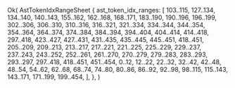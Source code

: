 Ok(
    AstTokenIdxRangeSheet {
        ast_token_idx_ranges: [
            103..115,
            127..134,
            134..140,
            140..143,
            155..162,
            162..168,
            168..171,
            183..190,
            190..196,
            196..199,
            302..306,
            306..310,
            310..316,
            316..321,
            321..334,
            334..344,
            344..354,
            354..364,
            364..374,
            374..384,
            384..394,
            394..404,
            404..414,
            414..418,
            297..418,
            423..427,
            427..431,
            431..435,
            435..445,
            445..451,
            418..451,
            205..209,
            209..213,
            213..217,
            217..221,
            221..225,
            225..229,
            229..237,
            237..243,
            243..252,
            252..261,
            261..270,
            270..279,
            279..283,
            283..293,
            293..297,
            297..418,
            418..451,
            451..454,
            0..12,
            12..22,
            22..32,
            32..42,
            42..48,
            48..54,
            54..62,
            62..68,
            68..74,
            74..80,
            80..86,
            86..92,
            92..98,
            98..115,
            115..143,
            143..171,
            171..199,
            199..454,
        ],
    },
)